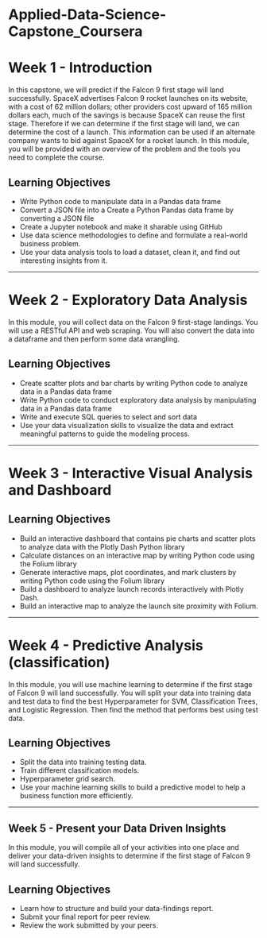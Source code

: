 # Applied-Data-Science-Capstone_Coursera

# Week 1 - Introduction
In this capstone, we will predict if the Falcon 9 first stage will land successfully. SpaceX advertises Falcon 9 rocket launches on its website, with a cost of 62 million dollars; other providers cost upward of 165 million dollars each, much of the savings is because SpaceX can reuse the first stage. Therefore if we can determine if the first stage will land, we can determine the cost of a launch. This information can be used if an alternate company wants to bid against SpaceX for a rocket launch. In this module, you will be provided with an overview of the problem and the tools you need to complete the course.

## Learning Objectives
* Write Python code to manipulate data in a Pandas data frame
* Convert a JSON file into a Create a Python Pandas data frame by converting a JSON file
* Create a Jupyter notebook and make it sharable using GitHub
* Use data science methodologies to define and formulate a real-world business problem.
* Use your data analysis tools to load a dataset, clean it, and find out interesting insights from it.

---

# Week 2 - Exploratory Data Analysis
In this module, you will collect data on the Falcon 9 first-stage landings. You will use a RESTful API  and web scraping. You will also convert the data into a dataframe and then perform some data wrangling.

## Learning Objectives
* Create scatter plots and bar charts by writing Python code to analyze data in a Pandas data frame
* Write Python code to conduct exploratory data analysis by manipulating data in a Pandas data frame
* Write and execute SQL queries to select and sort data
* Use your data visualization skills to visualize the data and extract meaningful patterns to guide the modeling process.

---

# Week 3 - Interactive Visual Analysis and Dashboard

## Learning Objectives
* Build an interactive dashboard that contains pie charts and scatter plots to analyze data with the Plotly Dash Python library
* Calculate distances on an interactive map by writing Python code using the Folium library
* Generate interactive maps, plot coordinates, and mark clusters by writing Python code using the Folium library
* Build a dashboard to analyze launch records interactively with Plotly Dash.
* Build an interactive map to analyze the launch site proximity with Folium.

---
# Week 4 - Predictive Analysis (classification)
In this module, you will use machine learning to determine if the first stage of Falcon 9 will land successfully. You will split your data into training data and test data to find the best Hyperparameter for SVM, Classification Trees, and Logistic Regression. Then find the method that performs best using test data.

## Learning Objectives
* Split the data into training testing data.
* Train different classification models.
* Hyperparameter grid search.
* Use your machine learning skills to build a predictive model to help a business function more efficiently.

---

## Week 5 - Present your Data Driven Insights
In this module, you will compile all of your activities into one place and deliver your data-driven insights to determine if the first stage of Falcon 9 will land successfully.

## Learning Objectives

* Learn how to structure and build your data-findings report.
* Submit your final report for peer review.
* Review the work submitted by your peers.
